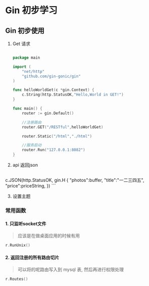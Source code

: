 # Gin 初步学习

## Gin 初步使用

1.  Get 请求

    ```go

    package main

    import (
        "net/http"
        "github.com/gin-gonic/gin"
    )

    func helloWorldGet(c *gin.Context) {
        c.String(http.StatusOK,"Hello,World in GET!")
    }

    func main() {
        router := gin.Default()

        //注册路由
        router.GET("/RESTful",helloWorldGet)

        router.Static("/html","./html")

        //服务启动
        router.Run("127.0.0.1:8082")
    }

    ```

2.  api 返回json

    ```go
c.JSON(http.StatusOK, gin.H {
	"photos":buffer,
	"title":"一二三四五",
	"price":priceString,
})
    ```

3.  设置主题


### 常用函数

#### 1. 只监听socket文件

> 应该是在做桌面应用的时候有用

```go
r.RunUnix()
```

#### 2. 返回注册的所有路由切片

> 可以将的呢路由写入到 mysql 表, 然后再进行权限处理

```go
r.Routes()
```